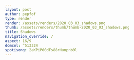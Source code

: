 ```yaml
---
layout: post
author: pepfof
type: render
render: /assets/renders/2020_03_03_shadows.png
thumb: /assets/renders/thumb/thumb-2020_03_03_shadows.png
title: Shadows
navigation_override: /
aspect: 16/9
domcol: ^513324
spotisong: 2aKPiP00dFs88rHunpnb9l
---
```


<!--USER BEGIN 1-->

<!--USER END 1-->

<!--more-->
<!--USER BEGIN 2-->

<!--USER END 2-->


